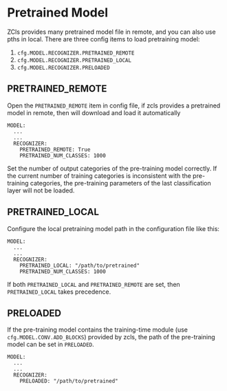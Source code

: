 
# Pretrained Model

ZCls provides many pretrained model file in remote, and you can also use pths in local. There are three config items to load pretraining model:

1. `cfg.MODEL.RECOGNIZER.PRETRAINED_REMOTE`
2. `cfg.MODEL.RECOGNIZER.PRETRAINED_LOCAL`
3. `cfg.MODEL.RECOGNIZER.PRELOADED`

## PRETRAINED_REMOTE

Open the `PRETRAINED_REMOTE` item in config file, if zcls provides a pretrained model in remote, then will download and load it automatically

```
MODEL:
  ...
  ...
  RECOGNIZER:
    PRETRAINED_REMOTE: True
    PRETRAINED_NUM_CLASSES: 1000
```

Set the number of output categories of the pre-training model correctly. If the current number of training categories is inconsistent with the pre-training categories, the pre-training parameters of the last classification layer will not be loaded. 

## PRETRAINED_LOCAL

Configure the local pretraining model path in the configuration file like this:

```
MODEL:
  ...
  ...
  RECOGNIZER:
    PRETRAINED_LOCAL: "/path/to/pretrained"
    PRETRAINED_NUM_CLASSES: 1000
```

If both `PRETRAINED_LOCAL` and `PRETRAINED_REMOTE` are set, then `PRETRAINED_LOCAL` takes precedence. 

## PRELOADED

If the pre-training model contains the training-time module (use `cfg.MODEL.CONV.ADD_BLOCKS`) provided by zcls, the path of the pre-training model can be set in `PRELOADED`. 

```
MODEL:
  ...
  ...
  RECOGNIZER:
    PRELOADED: "/path/to/pretrained"
```